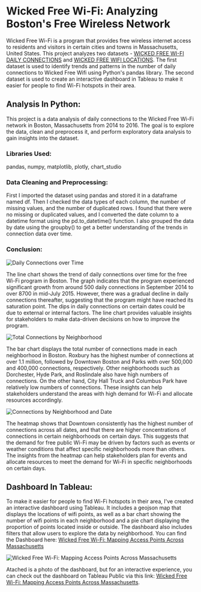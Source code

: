 # Wicked Free Wi-Fi: Analyzing Boston's Free Wireless Network
Wicked Free Wi-Fi is a program that provides free wireless internet access to residents and visitors in certain cities and towns in Massachusetts, United States. This project analyzes two datasets - [WICKED FREE WI-FI DAILY CONNECTIONS](https://data.boston.gov/dataset/wicked-free-wi-fi-daily-connections) and [WICKED FREE WIFI LOCATIONS](https://data.boston.gov/dataset/wicked-free-wifi-locations). The first dataset is used to identify trends and patterns in the number of daily connections to Wicked Free Wifi using Python's pandas library. The second dataset is used to create an interactive dashboard in Tableau to make it easier for people to find Wi-Fi hotspots in their area.

## Analysis In Python: 
This project is a data analysis of daily connections to the Wicked Free Wi-Fi network in Boston, Massachusetts from 2014 to 2016. The goal is to explore the data, clean and preprocess it, and perform exploratory data analysis to gain insights into the dataset. 

### Libraries Used:
pandas, numpy, matplotlib, plotly, chart_studio

### Data Cleaning and Preprocessing:
First I imported the dataset using pandas and stored it in a dataframe named df. Then I checked the data types of each column, the number of missing values, and the number of duplicated rows. I found that there were no missing or duplicated values, and I converted the date column to a datetime format using the pd.to_datetime() function. I also grouped the data by date using the groupby() to get a better understanding of the trends in connection data over time. 

### Conclusion:

![Daily Connections over Time](https://github.com/jooriyousif/-Wicked-Free-Wi-Fi/blob/main/line%20chart.png?raw=true)

The line chart shows the trend of daily connections over time for the free Wi-Fi program in Boston. The graph indicates that the program experienced significant growth from around 500 daily connections in September 2014 to over 8700 in mid-July 2015. However, there was a gradual decline in daily connections thereafter, suggesting that the program might have reached its saturation point. The dips in daily connections on certain dates could be due to external or internal factors. The line chart provides valuable insights for stakeholders to make data-driven decisions on how to improve the program.

![Total Connections by Neighborhood](https://github.com/jooriyousif/-Wicked-Free-Wi-Fi/blob/main/bar%20graph.png?raw=true)

The bar chart displays the total number of connections made in each neighborhood in Boston. Roxbury has the highest number of connections at over 1.1 million, followed by Downtown Boston and Parks with over 500,000 and 400,000 connections, respectively. Other neighborhoods such as Dorchester, Hyde Park, and Roslindale also have high numbers of connections. On the other hand, City Hall Truck and Columbus Park have relatively low numbers of connections. These insights can help stakeholders understand the areas with high demand for Wi-Fi and allocate resources accordingly.

![Connections by Neighborhood and Date](https://github.com/jooriyousif/-Wicked-Free-Wi-Fi/blob/main/heat%20map.png?raw=true)

The heatmap shows that Downtown consistently has the highest number of connections across all dates, and that there are higher concentrations of connections in certain neighborhoods on certain days. This suggests that the demand for free public Wi-Fi may be driven by factors such as events or weather conditions that affect specific neighborhoods more than others. The insights from the heatmap can help stakeholders plan for events and allocate resources to meet the demand for Wi-Fi in specific neighborhoods on certain days.


## Dashboard In Tableau: 
To make it easier for people to find Wi-Fi hotspots in their area, I've created an interactive dashboard using Tableau. It includes a geojson map that displays the locations of wifi points, as well as a bar chart showing the number of wifi points in each neighborhood and a pie chart displaying the proportion of points located inside or outside. The dashboard also includes filters that allow users to explore the data by neighborhood.
You can find the Dashboard here: [Wicked Free Wi-Fi: Mapping Access Points Across Massachusetts](https://public.tableau.com/app/profile/joori1804/viz/WickedWifi/Dashboard1)

![Wicked Free Wi-Fi: Mapping Access Points Across Massachusetts](https://github.com/jooriyousif/-Wicked-Free-Wi-Fi/blob/main/Tableau%20Dashboard.png?raw=true)

Atached is a photo of the dashboard, but for an interactive experience, you can check out the dashboard on Tableau Public via this link: [Wicked Free Wi-Fi: Mapping Access Points Across Massachusetts](https://public.tableau.com/app/profile/joori1804/viz/WickedWifi/Dashboard1).
